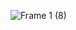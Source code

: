 ![Frame 1 (8)](https://github.com/RavinduJr/RavinduJr/assets/86893546/8489d339-1a2f-408c-8004-e6ebabef7f30)
